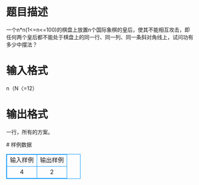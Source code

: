 # 

 
 # 题目描述 
<p>
一个n*n(1<=n<=100)的棋盘上放置n个国际象棋的皇后，使其不能相互攻击，即任何两个皇后都不能处于棋盘上的同一行、同一列、同一条斜对角线上，试问功有多少中摆法？<br></p> 

 
 # 输入格式 
<p>
n（N〈=12）<br></p> 

 
 # 输出格式 
<p>
一行，所有的方案。</p> 
# 样例数据
<style>
        table,table tr th, table tr td { border:1px solid #0094ff; }
        table { width: 200px; min-height: 25px; line-height: 25px; text-align: center; border-collapse: collapse;}   
    </style>
<table>
	<tr>
		<td>输入样例</td>
		<td>输出样例</td>
	</tr>
<tr><td>4</td><td>2</td></tr></table>
